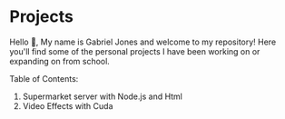 # Projects
Hello 👋, My name is Gabriel Jones and welcome to my repository!
Here you'll find some of the personal projects I have been working on
or expanding on from school.

Table of Contents:
1. Supermarket server with Node.js and Html
2. Video Effects with Cuda
